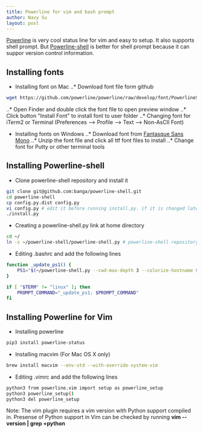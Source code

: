 ```yaml
---
title: Powerline for vim and bash prompt
author: Navy Su
layout: post
---
```

[Powerline](https://github.com/powerline/powerline) is very cool status line for vim and easy to setup. It also supports shell prompt. But [Powerline-shell](https://github.com/banga/powerline-shell) is better for shell prompt because it can suppor version control information.

## Installing fonts
* Installing font on Mac
..* Download font file form github
```bash
wget https://github.com/powerline/powerline/raw/develop/font/PowerlineSymbols.otf
```
..* Open Finder and double click the font file to open preview window
..* Click button "Install Font" to install font to user folder
..* Changing font for iTerm2 or Terminal (Preferences --> Profile --> Text --> Non-AsCII Font)

* Installing fonts on Windows
..* Download font from [Fantasque Sans Mono](https://github.com/belluzj/fantasque-sans/releases/latest)
..* Unzip the font file and click all ttf font files to install
..* Change font for Putty or other terminal tools

## Installing Powerline-shell
* Clone powerline-shell repository and install it
```bash
git clone git@github.com:banga/powerline-shell.git
cd powerline-shell
cp config.py.dist config.py
vi config.py # edit it before running install.py. if it is changed later, you need run install.py again
./install.py
```
* Creating a powerline-shell.py link at home directory
``` bash
cd ~/
ln -s ~/powerline-shell/powerline-shell.py # powerline-shell repository folder is ~/powerline-shell
```
* Editing .bashrc and add the following lines

```bash
function _update_ps1() {
    PS1="$(~/powerline-shell.py --cwd-max-depth 3 --colorize-hostname $? 2> /dev/null)"
}

if [ "$TERM" != "linux" ]; then
    PROMPT_COMMAND="_update_ps1; $PROMPT_COMMAND"
fi
```

## Installing Powerline for Vim
* Installing powerline
```bash
pip3 install powerline-status
```
* Installing macvim (For Mac OS X only)
```bash
brew install macvim --env-std --with-override-system-vim
```
* Editing .vimrc and add the following lines
```bash
python3 from powerline.vim import setup as powerline_setup
python3 powerline_setup()
python3 del powerline_setup
```
Note: The vim plugin requires a vim version with Python support compiled in. Presense of Python support in Vim can be checked by running **vim --version | grep +python**
